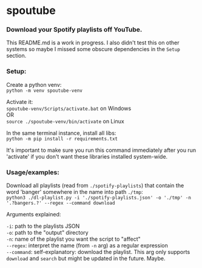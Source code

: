 # spoutube
### Download your Spotify playlists off YouTube.

This README.md is a work in progress. I also didn't test this on other systems so maybe I missed some obscure dependencies in the `Setup` section.

### Setup:

Create a python venv:  
    `python -m venv spoutube-venv`

Activate it:  
    `spoutube-venv/Scripts/activate.bat` on Windows  
    OR  
    `source ./spoutube-venv/bin/activate` on Linux  

In the same terminal instance, install all libs:  
    `python -m pip install -r requirements.txt`  

It's important to make sure you run this command immediately after you run 'activate' if you don't want these libraries installed system-wide.

### Usage/examples:
Download all playlists (read from `./spotify-playlists`) that contain the word 'banger' somewhere in the name into path `./tmp`:  
`python3 ./dl-playlist.py -i './spotify-playlists.json' -o './tmp' -n '.?bangers.?' --regex --command download`

Arguments explained:

`-i`: path to the playlists JSON  
`-o`: path to the "output" directory  
`-n`: name of the playlist you want the script to "affect"  
`--regex`: interpret the name (from `-n` arg) as a regular expression  
`--command`: self-explanatory: download the playlist. This arg only supports `download` and `search` but might be updated in the future. Maybe.  
